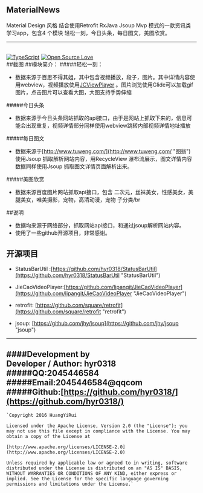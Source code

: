 ## MaterialNews 
Material Design 风格 结合使用Retrofit  RxJava  Jsoup Mvp 模式的一款资讯类 学习app，包含4 个模块 轻松一刻，今日头条，每日图文，美图欣赏。

----------

<br>[![TypeScript](https://badges.frapsoft.com/typescript/version/typescript-v18.svg?v=101)](https://github.com/hyr0318/MaterialNews-Mvp)  [![Open Source Love](https://badges.frapsoft.com/os/v1/open-source.png?v=103)](https://github.com/hyr0318/MaterialNews-Mvp)  
##截图
##模块简介：
#####轻松一刻：
* 数据来源于百思不得其姐，其中包含视频播放，段子，图片。其中详情内容使用webview，视频播放使用[JCViewPlayer](https://github.com/lipangit/JieCaoVideoPlayer "JieCaoVideoPlayer") 。图片浏览使用Glide可以加载gif图片，点击图片可以查看大图，大图支持手势伸缩

#####今日头条
* 数据来源于今日头条网站抓取的api接口，由于是网站上抓取下来的，信息可能会出现重复，视频详情部分同样使用webview跳转内部视频详情地址播放

#####每日图文
* 数据来源于[http://www.tuweng.com/](http://www.tuweng.com/ "图翁") 使用Jsoup 抓取解析网站内容，用RecycleView 瀑布流展示，图文详情内容数据同样使用Jsoup 抓取图文详情页面解析出来。

#####美图欣赏
* 数据来源百度图片网站抓取api接口，包含 二次元，丝袜美女，性感美女，美腿美女，唯美摄影，宠物，高清动漫，宠物 子分类/br

##说明
* 数据均来源于网络部分，抓取网站api接口，和通过jsoup解析网站内容。
* 使用了一些github开源项目，非常感谢。

## 开源项目
* StatusBarUtil :[https://github.com/hyr0318/StatusBarUtil](https://github.com/hyr0318/StatusBarUtil "StatusBarUtil") 

* JieCaoVideoPlayer:[https://github.com/lipangit/JieCaoVideoPlayer](https://github.com/lipangit/JieCaoVideoPlayer "JieCaoVideoPlayer")

* retrofit: [https://github.com/square/retrofit](https://github.com/square/retrofit "retrofit")
* jsoup: [https://github.com/jhy/jsoup](https://github.com/jhy/jsoup "jsoup")

----------


####Development by
<br>Developer / Author: hyr0318
#####QQ:2045446584
#####Email:2045446584@qqcom
#####Github:[https://github.com/hyr0318/](https://github.com/hyr0318/)
----------
    `Copyright 2016 HuangYiRui

	Licensed under the Apache License, Version 2.0 (the "License"); you may not use this file except in compliance with the License. You may obtain a copy of the License at

	[http://www.apache.org/licenses/LICENSE-2.0](http://www.apache.org/licenses/LICENSE-2.0)

	Unless required by applicable law or agreed to in writing, software distributed under the License is distributed on an "AS IS" BASIS, WITHOUT WARRANTIES OR CONDITIONS OF ANY KIND, either express or implied. See the License for the specific language governing permissions and limitations under the License.`
